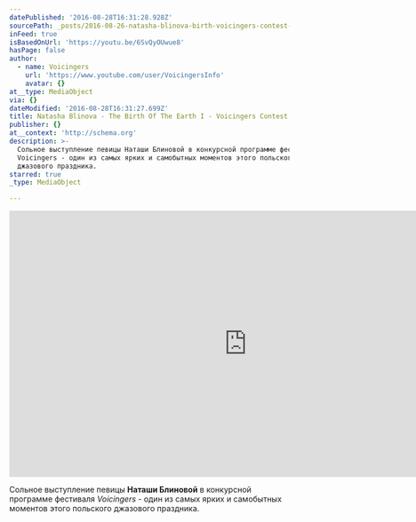 ```yaml
---
datePublished: '2016-08-28T16:31:28.928Z'
sourcePath: _posts/2016-08-26-natasha-blinova-birth-voicingers-contest-2016.md
inFeed: true
isBasedOnUrl: 'https://youtu.be/6SvQyOUwue8'
hasPage: false
author:
  - name: Voicingers
    url: 'https://www.youtube.com/user/VoicingersInfo'
    avatar: {}
at__type: MediaObject
via: {}
dateModified: '2016-08-28T16:31:27.699Z'
title: Natasha Blinova - The Birth Of The Earth I - Voicingers Contest 2016
publisher: {}
at__context: 'http://schema.org'
description: >-
  Сольное выступление певицы Наташи Блиновой в конкурсной программе фестиваля
  Voicingers - один из самых ярких и самобытных моментов этого польского
  джазового праздника.
starred: true
_type: MediaObject

---
```

<iframe src="https://cdn.embedly.com/widgets/media.html?src=https%3A%2F%2Fwww.youtube.com%2Fembed%2F6SvQyOUwue8%3Ffeature%3Doembed&amp;url=http%3A%2F%2Fwww.youtube.com%2Fwatch%3Fv%3D6SvQyOUwue8&amp;image=https%3A%2F%2Fi.ytimg.com%2Fvi%2F6SvQyOUwue8%2Fhqdefault.jpg&amp;key=b7d04c9b404c499eba89ee7072e1c4f7&amp;type=text%2Fhtml&amp;schema=youtube" width="854" height="480" scrolling="no" frameborder="0" allowfullscreen="" style=""></iframe>

Сольное выступление певицы **Наташи Блиновой** в конкурсной программе фестиваля _Voicingers_ - один из самых ярких и самобытных моментов этого польского джазового праздника.